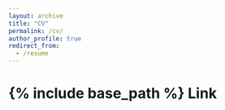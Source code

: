 ```yaml
---
layout: archive
title: "CV"
permalink: /cv/
author_profile: true
redirect_from:
  - /resume
---
```


{% include base_path %}
Link
======